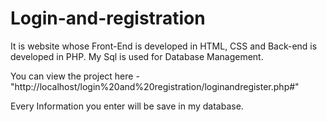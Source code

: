 # Login-and-registration
It is website whose Front-End is developed in  HTML, CSS and Back-end is developed in PHP. My Sql is used for  Database Management.

You can view the project here - "http://localhost/login%20and%20registration/loginandregister.php#"

Every Information you enter will be save in my database.
